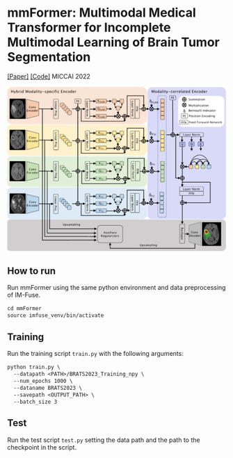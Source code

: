 # mmFormer: Multimodal Medical Transformer for Incomplete Multimodal Learning of Brain Tumor Segmentation

[[Paper]](https://arxiv.org/abs/2206.02425) [[Code]](https://github.com/YaoZhang93/mmFormer) MICCAI 2022 

<p align="center">
  <img src="figs/image.png">
</p>

## How to run
Run mmFormer using the same python environment and data preprocessing of IM-Fuse.
```
cd mmFormer
source imfuse_venv/bin/activate
```

## Training
Run the training script `train.py` with the following arguments:
```
python train.py \
  --datapath <PATH>/BRATS2023_Training_npy \   
  --num_epochs 1000 \                          
  --dataname BRATS2023 \                       
  --savepath <OUTPUT_PATH> \                   
  --batch_size 3                               
```

## Test
Run the test script `test.py` setting the data path and the path to the checkpoint in the script.
